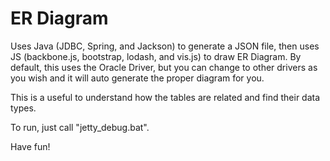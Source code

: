 ER Diagram
======================



Uses Java (JDBC, Spring, and Jackson) to generate a JSON file, then uses JS (backbone.js, bootstrap, lodash, and vis.js) to draw ER Diagram. By default, this uses the Oracle Driver, but you can change to other drivers as you wish and it will auto generate the proper diagram for you.

This is a useful to understand how the tables are related and find their data types.

To run, just call "jetty_debug.bat".

Have fun!